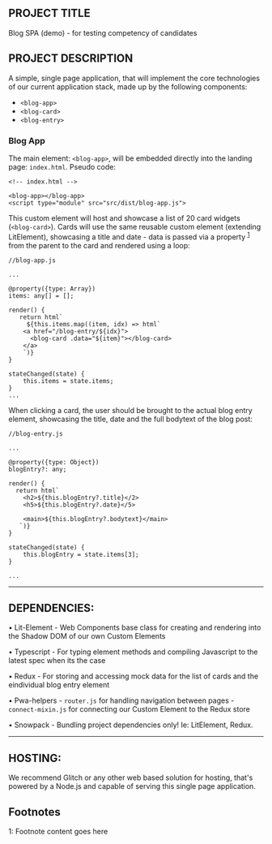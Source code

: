 
## PROJECT TITLE

Blog SPA (demo) - for testing competency of candidates


## PROJECT DESCRIPTION

A simple, single page application, that will implement the core technologies of our current application stack, made up by the following components:

- `<blog-app>`
- `<blog-card>`
- `<blog-entry>`

### Blog App
The main element: `<blog-app>`, will be embedded directly into the landing page: `index.html`. Pseudo code:

```
<!-- index.html -->

<blog-app></blog-app>
<script type="module" src="src/dist/blog-app.js">

```
This custom element will host and showcase a list of 20 card widgets (`<blog-card>`). Cards will use the same reusable custom element (extending LitElement), showcasing a title and date - data is passed via a property <sup>[1](#myfootnote1)</sup> from the parent to the card and rendered using a loop:

```
//blog-app.js

...

@property({type: Array})
items: any[] = [];

render() {
   return html`
     ${this.items.map((item, idx) => html`
	<a href="/blog-entry/${idx}">
	  <blog-card .data="${item}"></blog-card>
	</a>
    `)}
}

stateChanged(state) {
    this.items = state.items;
}
...
```

When clicking a card, the user should be brought to the actual blog entry element, showcasing the title, date and the full bodytext of the blog post:

```
//blog-entry.js

...

@property({type: Object})
blogEntry?: any;

render() {
  return html`
    <h2>${this.blogEntry?.title}</2>
	<h5>${this.blogEntry?.date}</5>

	<main>${this.blogEntry?.bodytext}</main>
   `)}
}

stateChanged(state) {
    this.blogEntry = state.items[3];
}

...

```

-----------------

## DEPENDENCIES:

• Lit-Element
	- Web Components base class for creating and rendering into the Shadow DOM of our own Custom Elements

• Typescript
	- For typing element methods and compiling Javascript to the latest spec when its the case

• Redux
	- For storing and accessing mock data for the list of cards and the eindividual blog entry element

• Pwa-helpers
	- `router.js` for handling navigation between pages
	- `connect-mixin.js` for connecting our Custom Element to the Redux store

• Snowpack
	- Bundling project dependencies only! Ie: LitElement, Redux.


-----------------

## HOSTING:

We recommend Glitch or any other web based solution for hosting, that's powered by a Node.js and capable of serving this single page application.

## Footnotes

<a name="myfootnote1">1</a>: Footnote content goes here





